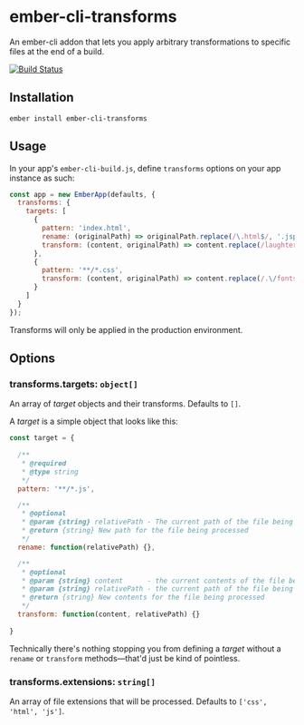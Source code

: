 # ember-cli-transforms

An ember-cli addon that lets you apply arbitrary transformations to specific files at the end of a build.

[![Build Status](https://travis-ci.org/dbazile/ember-cli-transforms.svg?branch=master)](https://travis-ci.org/dbazile/ember-cli-transforms)


## Installation

```shell
ember install ember-cli-transforms
```


## Usage

In your app's `ember-cli-build.js`, define `transforms` options on your app instance as such:

```javascript
const app = new EmberApp(defaults, {
  transforms: {
    targets: [
      {
        pattern: 'index.html',
        rename: (originalPath) => originalPath.replace(/\.html$/, '.jsp'),
        transform: (content, originalPath) => content.replace(/laughter/g, 'tears')
      },
      {
        pattern: '**/*.css',
        transform: (content, originalPath) => content.replace(/.\/fonts\//g, 'http://somecdn/fonts/')
      }
    ]
  }
});
```

Transforms will only be applied in the production environment.


## Options

### transforms.targets: `object[]`

An array of _target_ objects and their transforms.  Defaults to `[]`.

A _target_ is a simple object that looks like this:

```javascript
const target = {
  
  /**
   * @required
   * @type string
   */
  pattern: '**/*.js',

  /**
   * @optional
   * @param {string} relativePath - The current path of the file being processed
   * @return {string} New path for the file being processed
   */
  rename: function(relativePath) {},

  /**
   * @optional
   * @param {string} content      - the current contents of the file being processed
   * @param {string} relativePath - the current path of the file being processed
   * @return {string} New contents for the file being processed
   */
  transform: function(content, relativePath) {}
  
}
```

Technically there's nothing stopping you from defining a _target_ without a `rename` or `transform` methods&mdash;that'd just be kind of pointless.

### transforms.extensions: `string[]`

An array of file extensions that will be processed.  Defaults to `['css', 'html', 'js']`.
